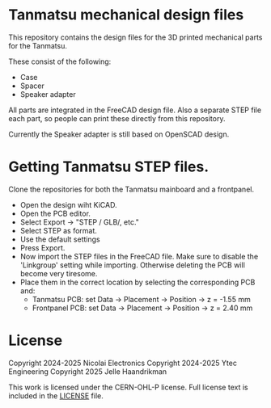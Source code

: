 # Tanmatsu mechanical design files

This repository contains the design files for the 3D printed mechanical parts for the Tanmatsu.

These consist of the following: 
  * Case
  * Spacer 
  * Speaker adapter 

All parts are integrated in the FreeCAD design file. Also a separate
STEP file each part, so people can print these directly from this
repository. 

Currently the Speaker adapter is still based on OpenSCAD design. 

# Getting Tanmatsu STEP files.

Clone the repositories for both the Tanmatsu mainboard and a frontpanel. 

 * Open the design wiht KiCAD.
 * Open the PCB editor.
 * Select Export -> "STEP / GLB/, etc."
 * Select STEP as format. 
 * Use the default settings
 * Press Export. 
 * Now import the STEP files in the FreeCAD file. Make sure to disable the
   'Linkgroup' setting while importing. Otherwise deleting the PCB will become
   very tiresome. 
 * Place them in the correct location by selecting the corresponding PCB and:
    * Tanmatsu PCB: set Data -> Placement -> Position -> z = -1.55 mm
    * Frontpanel PCB: set Data -> Placement -> Position -> z = 2.40 mm

# License

Copyright 2024-2025 Nicolai Electronics
Copyright 2024-2025 Ytec Engineering
Copyright 2025 Jelle Haandrikman

This work is licensed under the CERN-OHL-P license. Full license text is
included in the [LICENSE](LICENSE) file.
